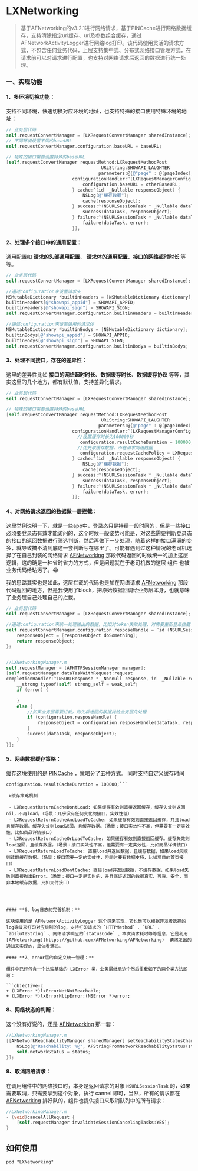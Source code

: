 # LXNetworking
> 基于AFNetworking的v3.2.1进行网络请求，基于PINCache进行网络数据缓存，支持清除指定url缓存、url及参数组合缓存，通过AFNetworkActivityLogger进行网络log打印。该代码使用灵活的请求方式，不包含任何业务代码，上层支持集中式、分布式网络接口管理方式，在请求前可以对请求进行配置，也支持对网络请求后返回的数据进行统一处理。

### 一、实现功能

#### **1、多环境切换功能：**

支持不同环境，快速切换对应环境的地址，也支持特殊的接口使用特殊环境的地址：

```objective-c
// 业务层代码
self.requestConvertManager = [LXRequestConvertManager sharedInstance];
// 不同环境设置不同的baseURL
self.requestConvertManager.configuration.baseURL = baseURL;

// 特殊的接口需要设置特殊的baseURL
[self.requestConvertManager requestMethod:LXRequestMethodPost
                                    URLString:SHOWAPI_LAUGHTER
                                   parameters:@{@"page" : @(pageIndex), @"maxResult" : @(pageSize)}
                         configurationHandler:^(LXRequestManagerConfig * _Nullable configuration) {
                             configuration.baseURL = otherBaseURL;
                         } cache:^(id  _Nullable responseObject) {
                             NSLog(@"缓存数据");
                             cache(responseObject);
                         } success:^(NSURLSessionTask * _Nullable dataTask, id  _Nullable responseObject) {
                             success(dataTask, responseObject);
                         } failure:^(NSURLSessionTask * _Nullable dataTask, LXError * _Nullable error) {
                             failure(dataTask, error);
                         }];
```

#### **2、处理多个接口中的通用配置：**

通用配置如 **请求的头部通用配置**、 **请求体的通用配置**、**接口的网络超时时长** 等等。

```objective-c
// 业务层代码
self.requestConvertManager = [LXRequestConvertManager sharedInstance];

//通过configuration来设置请求头
NSMutableDictionary *builtinHeaders = [NSMutableDictionary dictionary];
builtinHeaders[@"showapi_appid"] = SHOWAPI_APPID;
builtinHeaders[@"showapi_sign"] = SHOWAPI_SIGN;
self.requestConvertManager.configuration.builtinHeaders = builtinHeaders;

//通过configuration来设置通用的请求体
NSMutableDictionary *builtinBodys = [NSMutableDictionary dictionary];
builtinBodys[@"showapi_appid"] = SHOWAPI_APPID;
builtinBodys[@"showapi_sign"] = SHOWAPI_SIGN;
self.requestConvertManager.configuration.builtinBodys = builtinBodys;
```

#### **3、处理不同接口，存在的差异性：**

这里的差异性比如 **接口的网络超时时长**、**数据缓存时长**、**数据缓存协议** 等等，其实这里的几个地方，都有默认值，支持差异化请求。

```objective-c
// 业务层代码
self.requestConvertManager = [LXRequestConvertManager sharedInstance];

// 特殊的接口需要设置特殊的baseURL
[self.requestConvertManager requestMethod:LXRequestMethodPost
                                    URLString:SHOWAPI_LAUGHTER
                                   parameters:@{@"page" : @(pageIndex), @"maxResult" : @(pageSize)}
                         configurationHandler:^(LXRequestManagerConfig * _Nullable configuration) {
                           //设置缓存时长为100000秒
							configuration.resultCacheDuration = 100000;    
                           //优先取缓存数据，不在请求网络数据
                            configuration.requestCachePolicy = LXRequestReturnLoadToCache;    
                         } cache:^(id  _Nullable responseObject) {
                             NSLog(@"缓存数据");
                             cache(responseObject);
                         } success:^(NSURLSessionTask * _Nullable dataTask, id  _Nullable responseObject) {
                             success(dataTask, responseObject);
                         } failure:^(NSURLSessionTask * _Nullable dataTask, LXError * _Nullable error) {
                             failure(dataTask, error);
                         }];
```

#### **4、对网络请求返回的数据做一层拦截：**

这里举例说明一下，就是一些app中，登录态只是持续一段时间的，但是一些接口必须要登录态有效才能访问的，这个时候一般姿势可能是，对这些需要判断登录态的接口的返回数据进行筛选判断，然后再做下一步处理，随着这样的接口满满的变多，就导致搞不清到底这一套判断写在哪里了。可能有遇到过这种情况的老司机选择了在自己封装的网络请求 [AFNetworking](https://github.com/AFNetworking/AFNetworking)  那段代码返回的时候统一的加上这层逻辑，这的确是一种省时省力的方式，但是问题就在于老司机做的这层 组件 也被业务代码给玷污了。😂

我的思路其实也是如此，这层拦截的代码也是加在网络请求 [AFNetworking](https://github.com/AFNetworking/AFNetworking)  那段代码返回的地方，但是我使用了block，把原始数据回调给业务层本身，也就意味了业务层自己处理自己的拦截。

```objective-c
// 业务层代码
self.requestConvertManager = [LXRequestConvertManager sharedInstance];

//通过configuration来统一处理输出的数据，比如对token失效处理、对需要重新登录拦截
self.requestConvertManager.configuration.resposeHandle = ^id (NSURLSessionTask *dataTask, id responseObject) {
  	responseObject = [responseObject doSomething];
	return responseObject;
};


//LXNetworkingManager.m
self.requestManager = [AFHTTPSessionManager manager];
[self.requestManager dataTaskWithRequest:request
completionHandler:^(NSURLResponse * _Nonnull response, id  _Nullable responseObject, NSError * _Nullable error) {
    __strong typeof(self) strong_self = weak_self;
    if (error) {
        
    }
    else {
      	//如果业务层需要拦截，则先将返回的数据抛给业务层先处理
        if (configuration.resposeHandle) {
            responseObject = configuration.resposeHandle(dataTask, responseObject);
        }
        success(dataTask, responseObject);
    }
}];
```

#### **5、网络数据缓存策略**：

缓存这块使用的是 [PINCache](https://github.com/pinterest/PINCache) ，策略分了五种方式。
同时支持自定义缓存时间
```//设置缓存时长为100000秒
configuration.resultCacheDuration = 100000;```

 >缓存策略机制
 
 - LXRequestReturnCacheDontLoad: 如果缓存有效则直接返回缓存，缓存失效则返回nil，不再load。（场景：几乎没有任何变化的接口，实效性低）
 - LXRequestReturnCacheAndLoadToCache: 如果缓存有效则直接返回缓存，并且load且缓存数据。缓存失效则load返回，且缓存数据。（场景：接口实效性不高，但需要有一定实效性，比如商品详情接口）
 - LXRequestReturnCacheOrLoadToCache: 如果缓存有效则直接返回缓存。缓存失效则load返回，且缓存数据。（场景：接口实效性不高，但需要有一定实效性，比如商品详情接口）
 - LXRequestReturnLoadToCache: 直接load并返回数据，且缓存数据，如果load失败则读取缓存数据。（场景：接口需要一定的实效性，但同时要有数据支持，比如项目的首页接口）
 - LXRequestReturnLoadDontCache: 直接load并返回数据，不缓存数据，如果load失败则直接抛出Error。（场景：接口一定是实时的，并且保证返回的数据真实、可靠、安全，而非本地缓存数据，比如支付接口）
 



#### **6、log日志的完善机制：**

这块使用的是 AFNetworkActivityLogger 这个类来实现，它也是可以根据开发者选择的log等级来打印对应级别的log，支持打印请求的 `HTTPMethod` 、`URL` 、`absluteString` 、网络请求响应的`statusCode` 、本次请求耗时等等信息，它是利用  [AFNetworking](https://github.com/AFNetworking/AFNetworking)  请求发出的通知来实现的，具体看源码。

#### **7、error层的自定义统一管理：**

组件中已经包含一个比较基础的 LXError 类，业务层继承这个然后重载如下的两个类方法即可：

```objective-c
+ (LXError *)lxErrorNetNotReachable;
+ (LXError *)lxErrorHttpError:(NSError *)error;
```

#### **8、网络状态的判断：**

这个没有好说的，还是 [AFNetworking](https://github.com/AFNetworking/AFNetworking) 那一套：

```objective-c
//LXNetworkingManager.m
[[AFNetworkReachabilityManager sharedManager] setReachabilityStatusChangeBlock:^(AFNetworkReachabilityStatus status) {
	NSLog(@"Reachability: %@", AFStringFromNetworkReachabilityStatus(status));
	self.networkStatus = status;
}];
```

#### 9、取消网络请求：

在调用组件中的网络接口时，本身是返回请求的对象 `NSURLSessionTask` 的，如果需要取消，只需要拿到这个对象，执行 cannel 即可，当然，所有的请求都在 [AFNetworking](https://github.com/AFNetworking/AFNetworking) 排好队的，组件也提供接口来取消队列中的所有请求：

```objective-c
//LXNetworkingManager.m
- (void)cancelAllRequest {
    [self.requestManager invalidateSessionCancelingTasks:YES];
}
```


## 如何使用
```
pod "LXNetworking"
```
